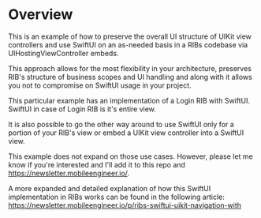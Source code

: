 # Overview

This is an example of how to preserve the overall UI structure of UIKit view controllers and use SwiftUI on an as-needed basis in a RIBs codebase via UIHostingViewController embeds.

This approach allows for the most flexibility in your architecture, preserves RIB's structure of business scopes and UI handling and along with it allows you not to compromise on SwiftUI usage in your project.

This particular example has an implementation of a Login RIB with SwiftUI. SwiftUI in case of Login RIB is it's entire view. 

It is also possible to go the other way around to use SwiftUI only for a portion of your RIB's view or embed a UIKit view controller into a SwiftUI view. 

This example does not expand on those use cases. However, please let me know if you're interested and I'll add it to this repo and https://newsletter.mobileengineer.io/.

A more expanded and detailed explanation of how this SwiftUI implementation in RIBs works can be found in the following article: https://newsletter.mobileengineer.io/p/ribs-swiftui-uikit-navigation-with
